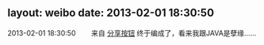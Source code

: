 layout: weibo
date: 2013-02-01 18:30:50
---
<meta name="referrer" content="no-referrer" />

2013-02-01 18:30:50  &nbsp;&nbsp;&nbsp;&nbsp;&nbsp;&nbsp; 来自 <a href="http://app.weibo.com/t/feed/cUcI1A" rel="nofollow">分享按钮</a>
终于编成了，看来我跟JAVA是孽缘…… ​​​
